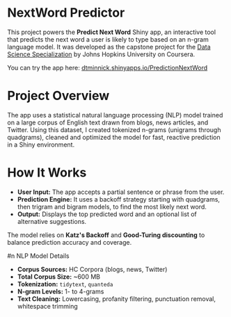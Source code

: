 # NextWord Predictor
This project powers the **Predict Next Word** Shiny app, an interactive tool that predicts the next word a user is likely to type based on an n-gram language model. It was developed as the capstone project for the [Data Science Specialization](https://www.coursera.org/specializations/jhu-data-science) by Johns Hopkins University on Coursera.

You can try the app here: [dtminnick.shinyapps.io/PredictionNextWord](https://dtminnick.shinyapps.io/PredictionNextWord/)

# Project Overview
The app uses a statistical natural language processing (NLP) model trained on a large corpus of English text drawn from blogs, news articles, and Twitter. Using this dataset, I created tokenized n-grams (unigrams through quadgrams), cleaned and optimized the model for fast, reactive prediction in a Shiny environment.

# How It Works
- **User Input:** The app accepts a partial sentence or phrase from the user.
- **Prediction Engine:** It uses a backoff strategy starting with quadgrams, then trigram and bigram models, to find the most likely next word.
- **Output:** Displays the top predicted word and an optional list of alternative suggestions.

The model relies on **Katz's Backoff** and **Good-Turing discounting** to balance prediction accuracy and coverage.

#n NLP Model Details
- **Corpus Sources:** HC Corpora (blogs, news, Twitter)
- **Total Corpus Size:** ~600 MB
- **Tokenization:** `tidytext`, `quanteda`
- **N-gram Levels:** 1- to 4-grams
- **Text Cleaning:** Lowercasing, profanity filtering, punctuation removal, whitespace trimming
